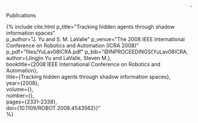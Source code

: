 <div style="text-align: right">
  <a href="https://scholar.google.com/citations?user=jkRa2LEAAAAJ&hl=en"><span style="color:blue">&nbsp;</span></a>
</div>

Publications


{% 
include cite.html p_title="Tracking hidden agents through shadow information spaces"  
p_author="J. Yu and S. M. LaValle"
p_venue="The 2008 IEEE International Conference on Robotics and Automation (ICRA 2008)"
p_pdf="files/YuLav08ICRA.pdf"
p_bib="@INPROCEEDINGS{YuLav08ICRA,<br>
author={Jingjin Yu and LaValle, Steven M.},<br>
booktitle={2008 IEEE International Conference on Robotics and Automation},<br>
title={Tracking hidden agents through shadow information spaces},<br>
year={2008},<br>
volume={},<br>
number={},<br>
pages={2331-2338},<br>
doi={10.1109/ROBOT.2008.4543562}}"<br>
%}
